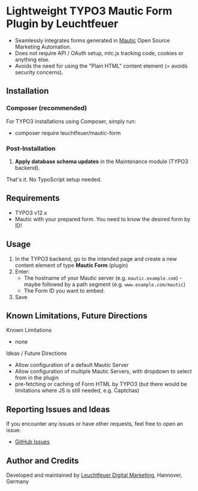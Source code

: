 # Lightweight TYPO3 Mautic Form Plugin by Leuchtfeuer

* Seamlessly integrates forms generated in [Mautic](https://mautic.org) Open Source Marketing Automation. 
* Does not require API / OAuth setup, mtc.js tracking code, cookies or anything else.
* Avoids the need for using the "Plain HTML" content element (= avoids security concerns).



## Installation
### Composer (recommended)
For TYPO3 installations using Composer, simply run:

- composer require leuchtfeuer/mautic-form

### Post-Installation
1. **Apply database schema updates** in the Maintenance module (TYPO3 backend).

That's it. No TypoScript setup needed.

## Requirements
* TYPO3 v12.x
* Mautic with your prepared form. You need to know the desired form by ID!

## Usage
1. In the TYPO3 backend, go to the intended page and create a new content element of type **Mautic Form** (plugin)
2. Enter:
    * The hostname of your Mautic server (e.g. `mautic.example.com`) - maybe followed by a path segment (e.g. `www.example.com/mautic`)
    * The Form ID you want to embed.
3. Save


## Known Limitations, Future Directions
Known Limitations

* none

Ideas / Future Directions

* Allow configuration of a default Mautic Server 
* Allow configuration of multiple Mautic Servers, with dropdown to select from in the plugin
* pre-fetching or caching of Form HTML by TYPO3 (but there would be limitations where JS is still needed, e.g. Captchas)


## Reporting Issues and Ideas
If you encounter any issues or have other requests, feel free to open an issue:

- [GitHub Issues](https://github.com/Leuchtfeuer/typo3-mautic-form/issues)

## Author and Credits
Developed and maintained by [Leuchtfeuer Digital Marketing](https://Leuchtfeuer.com/typo3-cms), Hannover, Germany